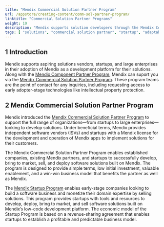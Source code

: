 ```yaml
---
title: "Mendix Commercial Solution Partner Program"
url: /appstore/creating-content/comm-sol-partner-program/
linktitle: "Commercial Solution Partner Programs"
weight: 10
description: "Mendix supports solution developers through the Mendix Component Partner Program and Mendix Commercial Solution Partner Program."
tags: [ "solutions", "commercial solution partner", "startup", "adaptable solutions", "prescriptive solutions" ]
---
```


## 1 Introduction

Mendix supports aspiring solutions vendors, startups, and large enterprises in their adoption of Mendix as a development platform for their solutions. Along with the [Mendix Component Partner Program](/appstore/partner-program/), Mendix can suport you via the [Mendix Commercial Solution Partner Program](https://www.mendix.com/partners/become-a-partner/isv-program/). These program teams are the point of contact for any inquiries, including requesting access to early adopter-stage technologies like intellectual property protection.

## 2 Mendix Commercial Solution Partner Program

Mendix introduced the [Mendix Commercial Solution Partner Program](https://www.mendix.com/partners/become-a-partner/isv-program/) to support the full range of organizations—from startups to large enterprises—looking to develop solutions. Under beneficial terms, Mendix provides independent software vendors (ISVs) and startups with a Mendix license for the development and operation of Mendix apps to implement solutions for their customers.

The Mendix Commercial Solution Partner Program enables established companies, existing Mendix partners, and startups to successfully develop, bring to market, sell, and deploy software solutions built on Mendix. The program is designed to provide simple terms, low initial investment, valuable enablement, and a win-win business model that benefits the partner as well as Mendix.

The [Mendix Startup Program](https://www.mendix.com/startup-program/) enables early-stage companies looking to build a software business and monetize their domain expertise by selling solutions. This program provides startups with tools and resources to develop, deploy, bring to market, and sell software solutions built on Mendix’s low-code development platform. The economic model of the Startup Program is based on a revenue-sharing agreement that enables startups to establish a profitable and predictable business model.
